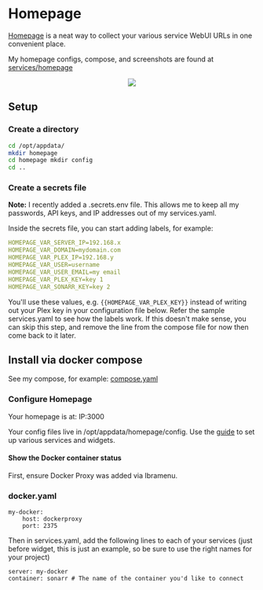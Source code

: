 # Homepage

[Homepage](https://gethomepage.dev/en/installation/) is a neat way to collect your various service WebUI URLs in one convenient place. 

My homepage configs, compose, and screenshots are found at [services/homepage](/Services/homepage)

<p align="center">
  <img src="/homepage/1.png?v=2" />
</p>

## Setup

### Create a directory

```bash
cd /opt/appdata/
mkdir homepage
cd homepage mkdir config
cd ..
```

### Create a secrets file

**Note:** I recently added a .secrets.env file. This allows me to keep all my passwords, API keys, and IP addresses out of my services.yaml. 

Inside the secrets file, you can start adding labels, for example:

```yaml
HOMEPAGE_VAR_SERVER_IP=192.168.x
HOMEPAGE_VAR_DOMAIN=mydomain.com
HOMEPAGE_VAR_PLEX_IP=192.168.y
HOMEPAGE_VAR_USER=username
HOMEPAGE_VAR_USER_EMAIL=my email
HOMEPAGE_VAR_PLEX_KEY=key 1
HOMEPAGE_VAR_SONARR_KEY=key 2
```

You'll use these values, e.g. `{{HOMEPAGE_VAR_PLEX_KEY}}` instead of writing out your Plex key in your configuration file below. Refer the sample services.yaml to see how the labels work. If this doesn't make sense, you can skip this step, and remove the line from the compose file for now then come back to it later.

## Install via docker compose

See my compose, for example: [compose.yaml](/Services/homepage/compose.yaml)

### Configure Homepage

Your homepage is at: IP:3000

Your config files live in /opt/appdata/homepage/config. Use the [guide](https://gethomepage.dev/en/configs/services/) to set up various services and widgets.

#### Show the Docker container status

First, ensure Docker Proxy was added via Ibramenu. 

### docker.yaml

```
my-docker:
    host: dockerproxy
    port: 2375
```

Then in services.yaml, add the following lines to each of your services (just before widget, this is just an example, so be sure to use the right names for your project)

```
server: my-docker
container: sonarr # The name of the container you'd like to connect
```

